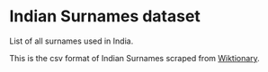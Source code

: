 # Indian Surnames dataset
List of all surnames used in India.

This is the csv format of Indian Surnames scraped from [Wiktionary](https://en.wiktionary.org/wiki/Appendix:Indian_surnames).


